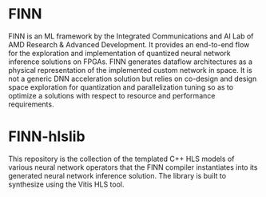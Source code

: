 # FINN
FINN is an ML framework by the Integrated Communications and AI Lab of AMD Research & Advanced Development.
It provides an end-to-end flow for the exploration and implementation of quantized neural network inference solutions on FPGAs.
FINN generates dataflow architectures as a physical representation of the implemented custom network in space.
It is not a generic DNN acceleration solution but relies on co-design and design space exploration for quantization and parallelization tuning so as to optimize a solutions with respect to resource and performance requirements.

# FINN-hlslib
This repository is the collection of the templated C++ HLS models of various neural network operators that the FINN compiler instantiates into its generated neural network inference solution.
The library is built to synthesize using the Vitis HLS tool.
